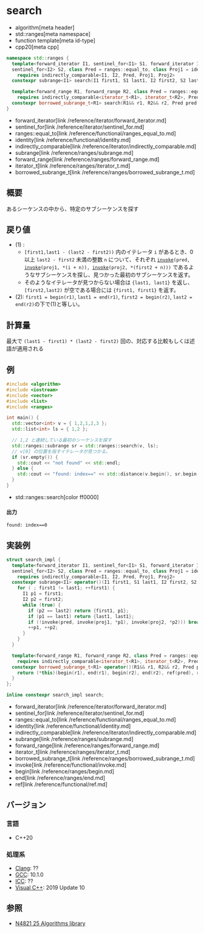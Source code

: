 # search
* algorithm[meta header]
* std::ranges[meta namespace]
* function template[meta id-type]
* cpp20[meta cpp]

```cpp
namespace std::ranges {
  template<forward_iterator I1, sentinel_for<I1> S1, forward_iterator I2,
  sentinel_for<I2> S2, class Pred = ranges::equal_to, class Proj1 = identity, class Proj2 = identity>
    requires indirectly_comparable<I1, I2, Pred, Proj1, Proj2>
  constexpr subrange<I1> search(I1 first1, S1 last1, I2 first2, S2 last2, Pred pred = {}, Proj1 proj1 = {}, Proj2 proj2 = {}); // (1)

  template<forward_range R1, forward_range R2, class Pred = ranges::equal_to, class Proj1 = identity, class Proj2 = identity>
    requires indirectly_comparable<iterator_t<R1>, iterator_t<R2>, Pred, Proj1, Proj2>
  constexpr borrowed_subrange_t<R1> search(R1&& r1, R2&& r2, Pred pred = {}, Proj1 proj1 = {}, Proj2 proj2 = {});              // (2)
}
```
* forward_iterator[link /reference/iterator/forward_iterator.md]
* sentinel_for[link /reference/iterator/sentinel_for.md]
* ranges::equal_to[link /reference/functional/ranges_equal_to.md]
* identity[link /reference/functional/identity.md]
* indirectly_comparable[link /reference/iterator/indirectly_comparable.md]
* subrange[link /reference/ranges/subrange.md]
* forward_range[link /reference/ranges/forward_range.md]
* iterator_t[link /reference/ranges/iterator_t.md]
* borrowed_subrange_t[link /reference/ranges/borrowed_subrange_t.md]

## 概要
あるシーケンスの中から、特定のサブシーケンスを探す

## 戻り値
- (1) :
    - `[first1,last1 - (last2 - first2))` 内のイテレータ `i` があるとき、0 以上 `last2 - first2` 未満の整数 `n` について、それぞれ [`invoke`](/reference/functional/invoke.md)`(pred, `[`invoke`](/reference/functional/invoke.md)`(proj1, *(i + n)), `[`invoke`](/reference/functional/invoke.md)`(proj2, *(first2 + n)))` であるようなサブシーケンスを探し、見つかった最初のサブシーケンスを返す。
    - そのようなイテレータが見つからない場合は `{last1, last1}` を返し、`[first2,last2)` が空である場合には `{first1, first1}` を返す。
- (2): `first1 = begin(r1)`, `last1 = end(r1)`, `first2 = begin(r2)`, `last2 = end(r2)`の下で(1)と等しい。

## 計算量
最大で `(last1 - first1) * (last2 - first2)` 回の、対応する比較もしくは述語が適用される

## 例
```cpp example
#include <algorithm>
#include <iostream>
#include <vector>
#include <list>
#include <ranges>

int main() {
  std::vector<int> v = { 1,2,1,2,3 };
  std::list<int> ls = { 1,2 };

  // 1,2 と連続している最初のシーケンスを探す
  std::ranges::subrange sr = std::ranges::search(v, ls);
  // v[0] の位置を指すイテレータが見つかる。
  if (sr.empty()) {
    std::cout << "not found" << std::endl;
  } else {
    std::cout << "found: index==" << std::distance(v.begin(), sr.begin()) << std::endl;
  }
}
```
* std::ranges::search[color ff0000]

#### 出力
```
found: index==0
```


## 実装例
```cpp
struct search_impl {
  template<forward_iterator I1, sentinel_for<I1> S1, forward_iterator I2,
  sentinel_for<I2> S2, class Pred = ranges::equal_to, class Proj1 = identity, class Proj2 = identity>
    requires indirectly_comparable<I1, I2, Pred, Proj1, Proj2>
  constexpr subrange<I1> operator()(I1 first1, S1 last1, I2 first2, S2 last2, Pred pred = {}, Proj1 proj1 = {}, Proj2 proj2 = {}) {
    for ( ; first1 != last1; ++first1) {
      I1 p1 = first1;
      I2 p2 = first2;
      while (true) {
        if (p2 == last2) return {first1, p1};
        if (p1 == last1) return {last1, last1};
        if (!invoke(pred, invoke(proj1, *p1), invoke(proj2, *p2))) break;
        ++p1, ++p2;
      }
    }
  }

  template<forward_range R1, forward_range R2, class Pred = ranges::equal_to, class Proj1 = identity, class Proj2 = identity>
    requires indirectly_comparable<iterator_t<R1>, iterator_t<R2>, Pred, Proj1, Proj2>
  constexpr borrowed_subrange_t<R1> operator()(R1&& r1, R2&& r2, Pred pred = {}, Proj1 proj1 = {}, Proj2 proj2 = {}) {
    return (*this)(begin(r1), end(r1), begin(r2), end(r2), ref(pred), ref(proj1), ref(proj2));
  }
};

inline constexpr search_impl search;
```
* forward_iterator[link /reference/iterator/forward_iterator.md]
* sentinel_for[link /reference/iterator/sentinel_for.md]
* ranges::equal_to[link /reference/functional/ranges_equal_to.md]
* identity[link /reference/functional/identity.md]
* indirectly_comparable[link /reference/iterator/indirectly_comparable.md]
* subrange[link /reference/ranges/subrange.md]
* forward_range[link /reference/ranges/forward_range.md]
* iterator_t[link /reference/ranges/iterator_t.md]
* borrowed_subrange_t[link /reference/ranges/borrowed_subrange_t.md]
* invoke[link /reference/functional/invoke.md]
* begin[link /reference/ranges/begin.md]
* end[link /reference/ranges/end.md]
* ref[link /reference/functional/ref.md]

## バージョン
### 言語
- C++20

### 処理系
- [Clang](/implementation.md#clang): ??
- [GCC](/implementation.md#gcc): 10.1.0
- [ICC](/implementation.md#icc): ??
- [Visual C++](/implementation.md#visual_cpp): 2019 Update 10

## 参照
- [N4821 25 Algorithms library](https://timsong-cpp.github.io/cppwp/n4861/algorithms)
